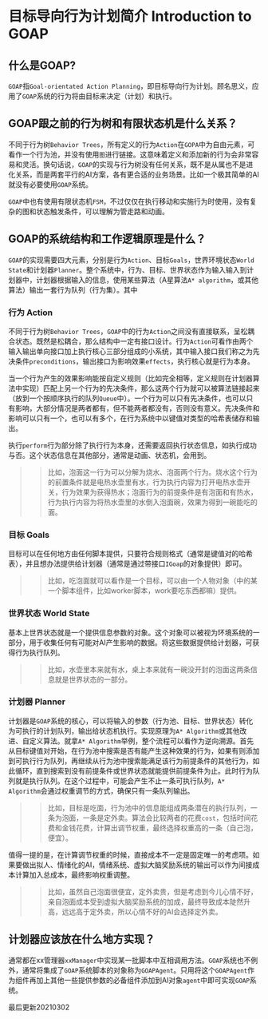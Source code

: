 # 目标导向行为计划简介 Introduction to GOAP

## 什么是GOAP?
`GOAP`指`Goal-orientated Action Planning`，即目标导向行为计划。顾名思义，应用了`GOAP`系统的行为将由目标来决定（计划）和执行。

## GOAP跟之前的行为树和有限状态机是什么关系？
不同于行为树`Behavior Trees`，所有定义的行为`Action`在`GOPA`中为自由元素，可看作一个行为池，并没有使用`图`进行链接。这意味着定义和添加新的行为会非常容易和灵活。换句话说，`GOAP`的实现与行为树没有任何关系，既不是从属也不是进化关系，而是两套平行的AI方案，各有更合适的业务场景。比如一个极其简单的AI就没有必要使用`GOAP`系统。

`GOAP`中也有使用有限状态机`FSM`，不过仅仅在执行移动和实施行为时使用，没有复杂的图和状态触发条件，可以理解为管走路和动画。

## GOAP的系统结构和工作逻辑原理是什么？
`GOAP`的实现需要四大元素，分别是行为`Action`、目标`Goals`，世界环境状态`World State`和计划器`Planner`。整个系统中，行为、目标、世界状态作为输入输入到计划器中，计划器根据输入的信息，使用某些算法（A星算法`A* algorithm`，或其他算法）输出一套行为队列（行为集）。其中

### 行为 Action
不同于行为树`Behavior Trees`，`GOAP`中的行为`Action`之间没有直接联系，呈松耦合状态。既然是松耦合，那么结构中一定有接口设计。行为`Action`可看作由两个输入输出单向接口加上执行核心三部分组成的小系统，其中输入接口我们称之为先决条件`preconditions`，输出接口为影响效果`effects`，执行核心就是行为本身。

当一个行为产生的效果影响能按自定义规则（比如完全相等，定义规则在计划器算法中实现）匹配上另一个行为的先决条件，那么这两个行为就可以被算法链接起来（放到一个按顺序执行的队列`Queue`中）。一个行为可以只有先决条件，也可以只有影响，大部分情况是两者都有，但不能两者都没有，否则没有意义。先决条件和影响可以只有一个，也可以有多个，在行为系统中以键值对类型的哈希表储存和输出。

执行`perform`行为部分除了执行行为本身，还需要返回执行状态信息，如执行成功与否。这个状态信息在其他部分，通常是动画、状态机，会用到。

>> 比如，泡面这一行为可以分解为烧水、泡面两个行为。烧水这个行为的前置条件就是电热水壶里有水，行为执行内容为打开电热水壶开关，行为效果为获得热水；泡面行为的前提条件是有泡面和有热水，行为执行内容为将热水壶里的水倒入泡面碗，效果为得到一碗能吃的面。

### 目标 Goals
目标可以在任何地方由任何脚本提供，只要符合规则格式（通常是键值对的哈希表），并且想办法提供给计划器（通常是通过带接口`IGoap`的对象提供）即可。

>> 比如，吃泡面就可以看作是一个目标，可以由一个人物对象（中的某一个脚本组件，比如worker脚本，work要吃东西都嘛）提供。

### 世界状态 World State
基本上世界状态就是一个提供信息参数的对象。这个对象可以被视为环境系统的一部分，用于收集任何有可能对AI产生影响的数据。将这些数据提供给计划器，可获得行为执行队列。

>> 比如，水壶里本来就有水，桌上本来就有一碗没开封的泡面这两条信息就是世界状态的一部分。

### 计划器 Planner
计划器是`GOAP`系统的核心，可以将输入的参数（行为池、目标、世界状态）转化为可执行的计划队列，输出给状态机执行。实现原理为`A* Algorithm`或其他改进、自定义算法。就拿`A* Algorithm`举例，整个流程可以看作为逆向溯源。首先从目标键值对开始，在行为池中搜索是否有能产生这种效果的行为，如果有则添加到可执行行为队列，再继续从行为池中搜索能满足该行为前提条件的其他行为，如此循环，直到搜索到没有前提条件或世界状态就能提供前提条件为止。此时行为队列就是执行队列。在这个过程中，可能会产生不止一条可执行队列，`A* Algorithm`会通过权重调节的方式，确保只有一条队列输出。

>> 比如，目标是吃面，行为池中的信息能组成两条潜在的执行队列，一条为泡面，一条是定外卖。算法会比较两者的花费`cost`，包括时间花费和金钱花费，计算出调节权重，最终选择权重高的一条（自己泡，便宜）。

值得一提的是，在计算调节权重的时候，直接成本不一定是固定唯一的考虑项。如果要做出拟人、情绪化的AI，情绪系统、虚拟大脑奖励系统的输出可以作为间接成本计算加入总成本，最终影响权重调整。

>> 比如，虽然自己泡面很便宜，定外卖贵，但是考虑到今儿心情不好，亲自泡面成本受到虚拟大脑奖励系统的加成，最终导致成本陡然升高，远远高于定外卖，所以心情不好的AI会选择定外卖。

## 计划器应该放在什么地方实现？
通常都在xx管理器`xxManager`中实现某一批脚本中互相调用方法。`GOAP`系统也不例外，通常将集成了`GOAP`系统脚本的对象称为`GOAPAgent`。只用将这个`GOAPAgent`作为组件再加上其他一些提供参数的必备组件添加到AI对象`agent`中即可实现`GOAP`系统。

最后更新20210302
